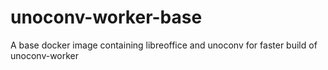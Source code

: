 # unoconv-worker-base
A base docker image containing libreoffice and unoconv for faster build of unoconv-worker
